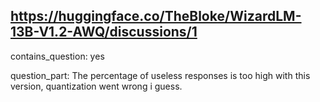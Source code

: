 ## https://huggingface.co/TheBloke/WizardLM-13B-V1.2-AWQ/discussions/1

contains_question: yes

question_part: The percentage of useless responses is too high with this version, quantization went wrong i guess.